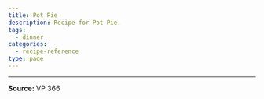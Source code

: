 ```yaml
---
title: Pot Pie
description: Recipe for Pot Pie.
tags:
  - dinner
categories:
  - recipe-reference
type: page
---
```


---

**Source:** VP 366